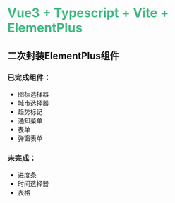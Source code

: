 # <font color="#42b983">Vue3 + Typescript + Vite + ElementPlus</font>

## 二次封装ElementPlus组件

### 已完成组件：
- 图标选择器
- 城市选择器
- 趋势标记
- 通知菜单
- 表单
- 弹窗表单

### 未完成：
- 进度条
- 时间选择器
- 表格
